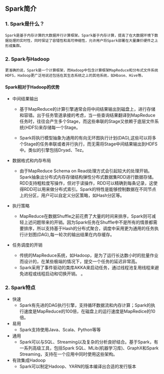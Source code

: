 ## Spark简介
### 1. Spark是什么？
    Spark是基于内存计算的大数据并行计算框架。Spark基于内存计算，提高了在大数据环境下数据处理的实时性，同时保证了容错性和高可伸缩性，允许用户将Spark部署在大量廉价硬件之上形成集群。

### 2. Spark与Hadoop

    更准确的说，Spark是一个计算框架，而Hadoop中包含计算框架MapReduce和分布式文件系统HDFS，Hadoop更广泛地说还包括在其生态系统之上的其他系统，如Hbase、Hive等。

#### Spark相对于Hadoop的优势
* 中间结果输出
    * 基于MapReduce的计算引擎通常会将中间结果输出到磁盘上，进行存储和容错。出于任务管道承接的考虑，当一些查询结果翻译到MapReduce任务时，往往会产生多个Stage，而这些串联的Stage又依赖于底层文件系统(HDFS)来存储每一个Stage。
    
    * Spark将执行模型抽象为通用的有向无环图执行计划(DAG),这些可以将多个Stage的任务串联或者并行执行，而无需将Stage中间结果输出到HDFS中。类似的引擎包括Dryad、Tez。
    
* 数据格式和内存布局
    * 由于MapReduce Schema on Read处理方式会引起较大的处理开销。Spark抽象出分布式内存存储结构弹性分布式数据集RDD进行数据存储。RDD支持粗粒度写操作，但对于读操作，RDD可以精确到每条记录，这使得RDD可以用来做分布式索引。Spark的特性是能够控制数据在不同节点上的分区，用户可以自定义分区策略，如Hash分区等。

* 执行策略
    * MapReduce在数据Shuffle之前花费了大量的时间来排序，Spark则可减轻上述问题带来的开销。因为Spark任务在Shuffle中不是所有的情景都需要排序，所以支持基于Hash的分布式聚合，调度中采用更为通用的任务执行计划图(DAG),每一轮次的输出结果在内存缓存。

* 任务调度的开销
    * 传统的MapReduce系统，如Hadoop，是为了运行长达数小时的批量作业而设计的，在某些极端的情况下，提交一个任务的延迟非常高。
    * Spark采用了事件驱动的类库AKKA来启动任务，通过线程池复用线程来避免进程或线程启动和切换开销。
。
### 2. Spark特点
* 快速
    * Spark有先进的DAG执行引擎，支持循环数据流和内存计算；Spark的执行速度是MapReduce的100倍，在磁盘上的运行速度是MapRedice的10倍。
* 易用
    * Spark支持使用Java、Scala、Python等等
* 通用
    * Spark可以与SQL、Streaming以及复杂的分析良好结合。基于Spark，有一系列高级工具，包括Spark SQL、MLib(机器学习库)、GraphX和Spark Streaming，支持在一个应用中同时使用这些架构。
* 有效集成Hadoop
    * Spark可以制定Hadoop、YARN的版本编译出合适的发行版本
    
